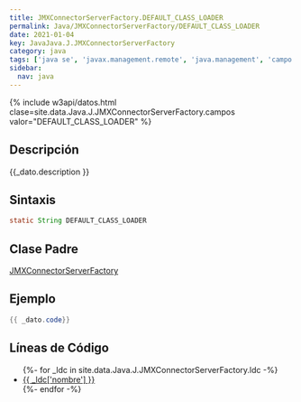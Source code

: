 ```yaml
---
title: JMXConnectorServerFactory.DEFAULT_CLASS_LOADER
permalink: Java/JMXConnectorServerFactory/DEFAULT_CLASS_LOADER
date: 2021-01-04
key: JavaJava.J.JMXConnectorServerFactory
category: java
tags: ['java se', 'javax.management.remote', 'java.management', 'campo java', 'Java 1.5']
sidebar: 
  nav: java
---
```


{% include w3api/datos.html clase=site.data.Java.J.JMXConnectorServerFactory.campos valor="DEFAULT_CLASS_LOADER" %}

## Descripción
{{_dato.description }}

## Sintaxis
~~~java
static String DEFAULT_CLASS_LOADER
~~~

## Clase Padre
[JMXConnectorServerFactory](/Java/JMXConnectorServerFactory/)

## Ejemplo
~~~java
{{ _dato.code}}
~~~

## Líneas de Código
<ul>
{%- for _ldc in site.data.Java.J.JMXConnectorServerFactory.ldc -%}
   <li>
       <a href="{{_ldc['url'] }}">{{ _ldc['nombre'] }}</a>
   </li>
{%- endfor -%}
</ul>
